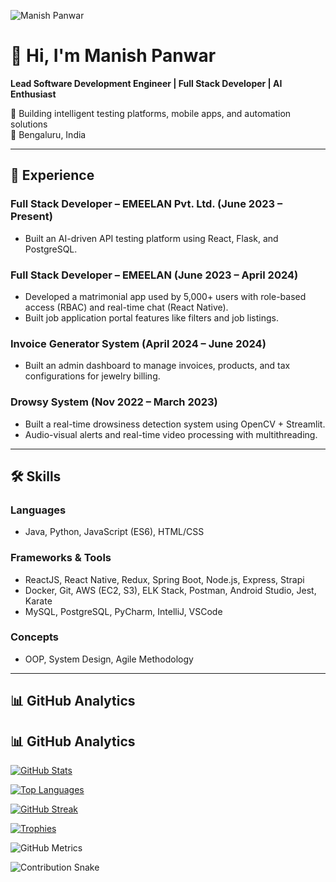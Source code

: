 ![Manish Panwar](https://github.com/manipanw143/your-image-path.png) <!-- Replace with actual GitHub image link -->

# 👋 Hi, I'm Manish Panwar

**Lead Software Development Engineer | Full Stack Developer | AI Enthusiast**

🚀 Building intelligent testing platforms, mobile apps, and automation solutions  
📍 Bengaluru, India  

---

## 💼 Experience

### **Full Stack Developer – EMEELAN Pvt. Ltd. (June 2023 – Present)**
- Built an AI-driven API testing platform using React, Flask, and PostgreSQL.

### **Full Stack Developer – EMEELAN (June 2023 – April 2024)**
- Developed a matrimonial app used by 5,000+ users with role-based access (RBAC) and real-time chat (React Native).
- Built job application portal features like filters and job listings.

### **Invoice Generator System (April 2024 – June 2024)**
- Built an admin dashboard to manage invoices, products, and tax configurations for jewelry billing.

### **Drowsy System (Nov 2022 – March 2023)**
- Built a real-time drowsiness detection system using OpenCV + Streamlit.
- Audio-visual alerts and real-time video processing with multithreading.

---

## 🛠️ Skills

### Languages
- Java, Python, JavaScript (ES6), HTML/CSS

### Frameworks & Tools
- ReactJS, React Native, Redux, Spring Boot, Node.js, Express, Strapi
- Docker, Git, AWS (EC2, S3), ELK Stack, Postman, Android Studio, Jest, Karate
- MySQL, PostgreSQL, PyCharm, IntelliJ, VSCode

### Concepts
- OOP, System Design, Agile Methodology

---

## 📊 GitHub Analytics

## 📊 GitHub Analytics

<p align="center">
  
  [![GitHub Stats](https://github-readme-stats.vercel.app/api?username=manipanw143&show_icons=true&include_all_commits=true&count_private=true&theme=tokyonight)](https://github.com/anuraghazra/github-readme-stats)

  [![Top Languages](https://github-readme-stats.vercel.app/api/top-langs/?username=manipanw143&layout=compact&theme=tokyonight)](https://github.com/anuraghazra/github-readme-stats)

  [![GitHub Streak](https://streak-stats.demolab.com?user=manipanw143&theme=tokyonight)](https://git.io/streak-stats)

  [![Trophies](https://github-profile-trophy.vercel.app/?username=manipanw143&theme=gruvbox&row=2&column=4)](https://github.com/ryo-ma/github-profile-trophy)

  <img src="https://metrics.lecoq.io/manipanw143?template=classic&isocalendar=1&languages=1&activity=1&followup=1&stars=1&lines=1" alt="GitHub Metrics"/>

  ![Contribution Snake](https://raw.githubusercontent.com/manipanw143/manipanw143/output/github-contribution-grid-snake.svg)

</p>

